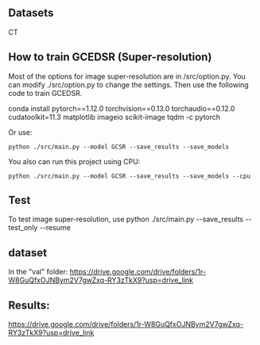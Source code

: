 ## Datasets
CT
## How to train GCEDSR (Super-resolution)

Most of the options for image super-resolution are in /src/option.py. You can modify ./src/option.py to change the settings. Then use the following code to train GCEDSR.

 conda install pytorch==1.12.0 torchvision==0.13.0 torchaudio==0.12.0 cudatoolkit=11.3 matplotlib imageio scikit-image tqdm -c pytorch

Or use:

    python ./src/main.py --model GCSR --save_results --save_models

You also can run this project using CPU:

```
python ./src/main.py --model GCSR --save_results --save_models --cpu
```



## Test

To test image super-resolution, use python ./src/main.py --save_results --test_only --resume 

## dataset
In the "val" folder:
https://drive.google.com/drive/folders/1r-W8GuQfxOJNBym2V7gwZxq-RY3zTkX9?usp=drive_link

## Results:

https://drive.google.com/drive/folders/1r-W8GuQfxOJNBym2V7gwZxq-RY3zTkX9?usp=drive_link